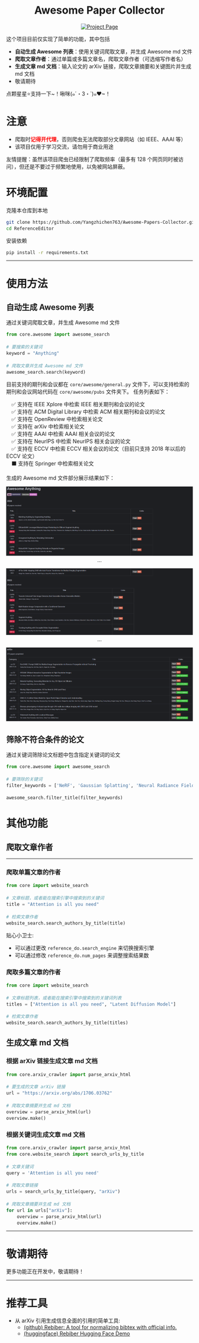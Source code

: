 <div align="center">
<h1>Awesome Paper Collector</h1>

<a href="https://github.com/Yangzhichen763/Awesome-Paper-Collector"><img src='https://img.shields.io/badge/code-Awesome Paper Collector-darkgreen' alt='Project Page'></a>
</div>

这个项目目前仅实现了简单的功能，其中包括
- **自动生成 Awesome 列表**：使用关键词爬取文章，并生成 Awesome md 文件
- **爬取文章作者**：通过单篇或多篇文章名，爬取文章作者（可选缩写作者名）
- **生成文章 md 文档**：输入论文的 arXiv 链接，爬取文章摘要和关键图片并生成 md 文档
- 敬请期待

点颗星星⭐支持一下~！啾咪(๑´・3・`)๑❤~！

# 注意
- 爬取时<font color=red>**记得开代理**</font>，否则爬虫无法爬取部分文章网站（如 IEEE、AAAI 等）
- 该项目仅用于学习交流，请勿用于商业用途

友情提醒：虽然该项目爬虫已经限制了爬取频率（最多有 128 个网页同时被访问），但还是不要过于频繁地使用，以免被网站屏蔽。


# 环境配置
克隆本仓库到本地
```bash
git clone https://github.com/Yangzhichen763/Awesome-Papers-Collector.git
cd ReferenceEditor
```
安装依赖
```bash
pip install -r requirements.txt
```
---

# 使用方法
## 自动生成 Awesome 列表
通过关键词爬取文章，并生成 Awesome md 文件
```python
from core.awesome import awesome_search

# 要搜索的关键词
keyword = "Anything"

# 爬取文章并生成 Awesome md 文件
awesome_search.search(keyword)
```
目前支持的期刊和会议都在 `core/awesome/general.py` 文件下，可以支持检索的期刊和会议网站代码在 `core/awesome/pubs` 文件夹下。
任务列表如下：

<rb>&emsp;✅ 支持在 IEEE Xplore 中检索 IEEE 相关期刊和会议的论文
<br>&emsp;✅ 支持在 ACM Digital Library 中检索 ACM 相关期刊和会议的论文
<br>&emsp;✅ 支持在 OpenReview 中检索相关论文
<br>&emsp;✅ 支持在 arXiv 中检索相关论文
<br>&emsp;✅ 支持在 AAAI 中检索 AAAI 相关会议的论文
<br>&emsp;✅ 支持在 NeurIPS 中检索 NeurIPS 相关会议的论文
<br>&emsp;✅ 支持在 ECCV 中检索 ECCV 相关会议的论文（目前只支持 2018 年以后的 ECCV 论文）
<br>&emsp;⬛ 支持在 Springer 中检索相关论文

生成的 Awesome md 文件部分展示结果如下：
<center>

![pictures\example_1.png](pictures/example_1.png)
...

![pictures\example_2.png](pictures/example_2.png)
...

![pictures\example_3.png](pictures/example_3.png)
</center>

## 筛除不符合条件的论文
通过关键词筛除论文标题中包含指定关键词的论文
```python
from core.awesome import awesome_search

# 要筛除的关键词
filter_keywords = ['NeRF', 'Gaussian Splatting', 'Neural Radiance Fields', 'Neural', 'Gaussian']

awesome_search.filter_title(filter_keywords)
```

# 其他功能

## 爬取文章作者

---
### 爬取单篇文章的作者
```python
from core import website_search

# 文章标题，或者能在搜索引擎中搜索到的关键词
title = "Attention is all you need"

# 检索文章作者
website_search.search_authors_by_title(title)
```
贴心小卫士:
- 可以通过更改 `reference_do.search_engine` 来切换搜索引擎
- 可以通过修改 `reference_do.num_pages` 来调整搜索结果数
### 爬取多篇文章的作者
```python
from core import website_search

# 文章标题列表，或者能在搜索引擎中搜索到的关键词列表
titles = ["Attention is all you need", "Latent Diffusion Model"]

# 检索文章作者
website_search.search_authors_by_title(titles)
```

## 生成文章 md 文档
### 根据 arXiv 链接生成文章 md 文档
```python
from core.arxiv_crawler import parse_arxiv_html

# 要生成的文章 arXiv 链接
url = "https://arxiv.org/abs/1706.03762"

# 爬取文章摘要并生成 md 文档
overview = parse_arxiv_html(url)
overview.make()
```
### 根据关键词生成文章 md 文档
```python
from core.arxiv_crawler import parse_arxiv_html
from core.website_search import search_urls_by_title

# 文章关键词
query = 'Attention is all you need'

# 爬取文章链接
urls = search_urls_by_title(query, "arXiv")

# 爬取文章摘要并生成 md 文档
for url in urls["arXiv"]:
    overview = parse_arxiv_html(url)
    overview.make()
```

---

# 敬请期待
更多功能正在开发中，敬请期待！

---

# 推荐工具
- 从 arXiv 引用生成信息全面的引用的简单工具: 
  - [(github) Rebiber: A tool for normalizing bibtex with official info.](https://github.com/yuchenlin/rebiber)
  - [(huggingface) Rebiber Hugging Face Demo](https://huggingface.co/spaces/yuchenlin/Rebiber)
